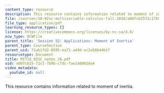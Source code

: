 ```yaml
---
content_type: resource
description: This resource contains information related to moment of inertia.
file: /courses/18-02sc-multivariable-calculus-fall-2010/a007cb2572c17b9bcfdcfae148902da4_MIT18_02SC_notes_26.pdf
file_type: application/pdf
learning_resource_types: []
license: https://creativecommons.org/licenses/by-nc-sa/4.0/
ocw_type: OCWFile
parent_title: 'Session 52: Applications: Moment of Inertia'
parent_type: CourseSection
parent_uid: 71ab1fd2-8595-ea71-a49d-ec2a50b44b1f
resourcetype: Document
title: MIT18_02SC_notes_26.pdf
uid: a007cb25-72c1-7b9b-cfdc-fae148902da4
video_metadata:
  youtube_id: null
---
```

This resource contains information related to moment of inertia.